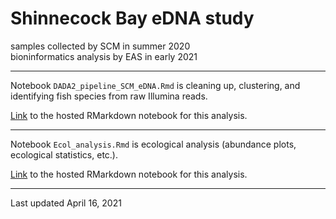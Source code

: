 # Shinnecock Bay eDNA study
samples collected by SCM in summer 2020  
bioninformatics analysis by EAS in early 2021

---  

Notebook `DADA2_pipeline_SCM_eDNA.Rmd` is cleaning up, clustering, and identifying fish species from raw Illumina reads.    

[Link](https://lizsuter.github.io/files/DADA2_pipeline_SCM_eDNA.nb.html) to the hosted RMarkdown notebook for this analysis.  

---  

Notebook `Ecol_analysis.Rmd` is ecological analysis (abundance plots, ecological statistics, etc.).

[Link](https://lizsuter.github.io/files/Ecol_analysis.nb.html) to the hosted RMarkdown notebook for this analysis.    

---  

Last updated April 16, 2021